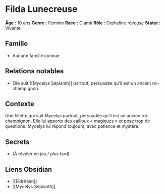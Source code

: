 # Filda Lunecreuse

**Âge :** 10 ans 
**Genre :** Féminin
**Race :** Clamk
**Rôle :** Orpheline rêveuse
**Statut :** Vivante

## Famille
- Aucune famille connue
## Relations notables
- Elle suit [[Mycelys Sépianth]] partout, persuadée qu’il est un ancien roi-champignon.

## Contexte
Une fillette qui suit Mycelys partout, persuadée qu’il est un ancien roi-champignon. Elle lui apporte des cailloux « magiques » et pose trop de questions. Mycelys lui répond toujours, avec patience et mystère.

## Secrets
- (À révéler en jeu / plus tard)

## Liens Obsidian
- [[Eldrheim]]
- [[Mycelys Sépianth]] 
